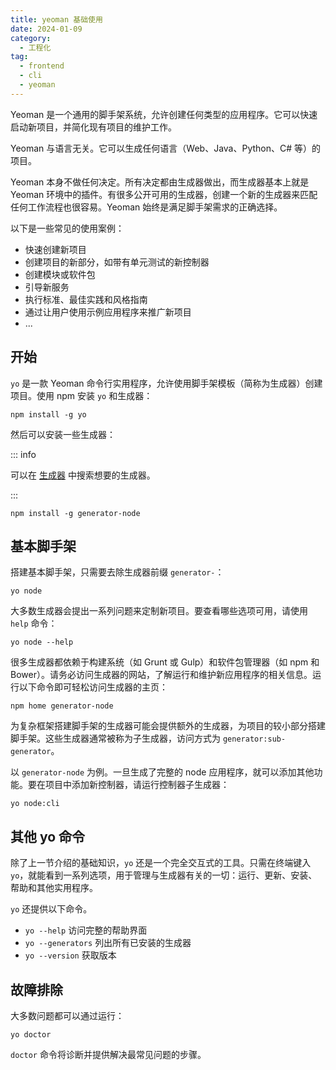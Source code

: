 ```yaml
---
title: yeoman 基础使用
date: 2024-01-09
category:
  - 工程化
tag:
  - frontend
  - cli
  - yeoman
---
```


Yeoman 是一个通用的脚手架系统，允许创建任何类型的应用程序。它可以快速启动新项目，并简化现有项目的维护工作。

Yeoman 与语言无关。它可以生成任何语言（Web、Java、Python、C# 等）的项目。

Yeoman 本身不做任何决定。所有决定都由生成器做出，而生成器基本上就是 Yeoman 环境中的插件。有很多公开可用的生成器，创建一个新的生成器来匹配任何工作流程也很容易。Yeoman 始终是满足脚手架需求的正确选择。

以下是一些常见的使用案例：

- 快速创建新项目
- 创建项目的新部分，如带有单元测试的新控制器
- 创建模块或软件包
- 引导新服务
- 执行标准、最佳实践和风格指南
- 通过让用户使用示例应用程序来推广新项目
- ...

## 开始

`yo` 是一款 Yeoman 命令行实用程序，允许使用脚手架模板（简称为生成器）创建项目。使用 npm 安装 `yo` 和生成器：

```shell
npm install -g yo
```

然后可以安装一些生成器：

::: info

可以在 [生成器](https://yeoman.io/generators/) 中搜索想要的生成器。

:::

```shell
npm install -g generator-node
```

## 基本脚手架

搭建基本脚手架，只需要去除生成器前缀 `generator-`：

```shell
yo node
```

大多数生成器会提出一系列问题来定制新项目。要查看哪些选项可用，请使用 `help` 命令：

```shell
yo node --help
```

很多生成器都依赖于构建系统（如 Grunt 或 Gulp）和软件包管理器（如 npm 和 Bower）。请务必访问生成器的网站，了解运行和维护新应用程序的相关信息。运行以下命令即可轻松访问生成器的主页：

```shell
npm home generator-node
```

为复杂框架搭建脚手架的生成器可能会提供额外的生成器，为项目的较小部分搭建脚手架。这些生成器通常被称为子生成器，访问方式为 `generator:sub-generator`。

以 `generator-node` 为例。一旦生成了完整的 node 应用程序，就可以添加其他功能。要在项目中添加新控制器，请运行控制器子生成器：

```shell
yo node:cli
```

## 其他 yo 命令

除了上一节介绍的基础知识，`yo` 还是一个完全交互式的工具。只需在终端键入 `yo`，就能看到一系列选项，用于管理与生成器有关的一切：运行、更新、安装、帮助和其他实用程序。

`yo` 还提供以下命令。

- `yo --help` 访问完整的帮助界面
- `yo --generators` 列出所有已安装的生成器
- `yo --version` 获取版本

## 故障排除

大多数问题都可以通过运行：

```shell
yo doctor
```

`doctor` 命令将诊断并提供解决最常见问题的步骤。
